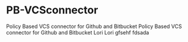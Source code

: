 # PB-VCSconnector
Policy Based VCS connector for Github and Bitbucket
Policy Based VCS connector for Github and Bitbucket
Lori
Lori
gfsehf
fdsada
